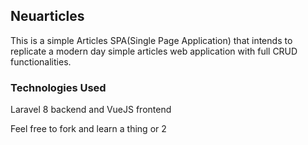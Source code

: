 ## Neuarticles
This is a simple  Articles SPA(Single Page Application) that intends to replicate a modern day simple articles web application with full CRUD functionalities.

### Technologies Used

Laravel 8 backend and VueJS frontend

Feel free to fork and learn a thing or 2